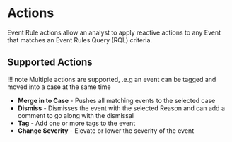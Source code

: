 # Actions

Event Rule actions allow an analyst to apply reactive actions to any Event that matches an Event Rules Query (RQL) criteria.

## Supported Actions

!!! note
    Multiple actions are supported, .e.g an event can be tagged and moved into a case at the same time

- **Merge in to Case** - Pushes all matching events to the selected case
- **Dismiss** - Dismisses the event with the selected Reason and can add a comment to go along with the dismissal
- **Tag** - Add one or more tags to the event
- **Change Severity** - Elevate or lower the severity of the event